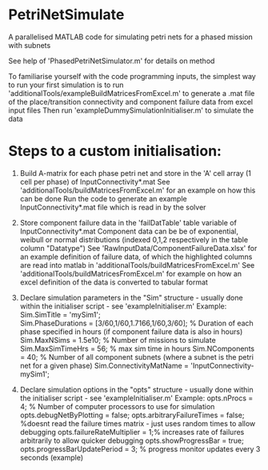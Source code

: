 # PetriNetSimulate
A parallelised MATLAB code for simulating petri nets for a phased mission with subnets

See help of 'PhasedPetriNetSimulator.m' for details on method

To familiarise yourself with the code programming inputs, the simplest way to run your first simulation is 
to run 'additionalTools/exampleBuildMatricesFromExcel.m' to generate a .mat file of the place/transition connectivity 
and component failure data from excel input files
Then run 'exampleDummySimulationInitialiser.m' to simulate the data

# Steps to a custom initialisation:

1) Build A-matrix for each phase petri net and store in the 'A' cell array (1 cell per phase) of InputConnectivity*.mat
    See 'additionalTools/buildMatricesFromExcel.m' for an example on how this can be done
    Run the code to generate an example InputConnectivity*.mat file which is read in by the solver

2) Store component failure data in the 'failDatTable' table variable of InputConnectivity*.mat
    Component data can be be of exponential, weibull or normal distributions (indexed 0,1,2 respectively in the table column "Datatype")
    See 'RawInputData/ComponentFailureData.xlsx' for an example definition of failure data, of which the highlighted columns are read into matlab in 'additionalTools/buildMatricesFromExcel.m'
    See 'additionalTools/buildMatricesFromExcel.m' for example on how an excel definition of the data is converted to tabular format

3) Declare simulation parameters in the "Sim" structure - usually done within the initialiser script - see 'exampleInitialiser.m'
    Example: <br>
        Sim.SimTitle = 'mySim1'; <br>
        Sim.PhaseDurations = [3/60,1/60,1.7166,1/60,3/60]; % Duration of each phase specified in hours (if component failure data is also in hours)
        Sim.MaxNSims = 1.5e10; %  Number of missions to simulate
        Sim.MaxSimTimeHrs = 56; % max sim time in hours
        Sim.NComponents = 40; % Number of all component subnets (where a subnet is the petri net for a given phase)
        Sim.ConnectivityMatName = 'InputConnectivity-mySim1';

4) Declare simulation options in the "opts" structure - usually done within the initialiser script - see 'exampleInitialiser.m'
    Example:
        opts.nProcs = 4; % Number of computer processors to use for simulation
        opts.debugNetByPlotting = false;
        opts.arbitraryFailureTimes = false; %doesnt read the failure times matrix - just uses random times to allow debugging
        opts.failureRateMultiplier = 1;% increases rate of failures arbitrarily to allow quicker debugging
        opts.showProgressBar = true;
        opts.progressBarUpdatePeriod = 3; % progress monitor updates every 3 seconds (example)
